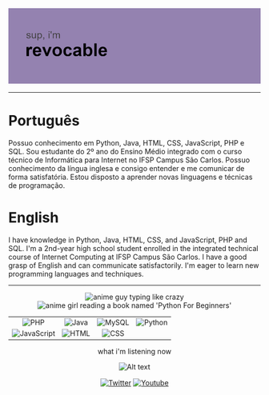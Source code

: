 <div align="left">

<img src="./header.png" alt="header">


 
<hr>  
<p align="left">
  <h1>Português</h1>
Possuo conhecimento em Python, Java, HTML, CSS, JavaScript, PHP e SQL. Sou estudante do 2º ano do Ensino Médio integrado com o curso técnico de Informática para Internet no IFSP Campus São Carlos. Possuo conhecimento da língua inglesa e consigo entender e me comunicar de forma satisfatória. Estou disposto a aprender novas linguagens e técnicas de programação.
  <h1>English</h1>
  I have knowledge in Python, Java, HTML, CSS, and JavaScript, PHP and SQL. I'm a 2nd-year high school student enrolled in the integrated technical course of Internet Computing at IFSP Campus São Carlos. I have a good grasp of English and can communicate satisfactorily. I'm eager to learn new programming languages and techniques.
  
 </p>
<hr>

<div align="center">
<img src="./42634073306d3a03bf67cbcd4dc270ae1410383808_full.gif" alt="anime guy typing like crazy" title="me lmao" width="380px">
<img src="https://raw.githubusercontent.com/cat-milk/Anime-Girls-Holding-Programming-Books/master/Python/Aoba_Suzukaze_techgo_Python_For_Beginners.png" alt="anime girl reading a book named 'Python For Beginners' " width="380px">
</div>
<table>
  <tr>
    <td align="center">
      <img src="https://img.shields.io/badge/PHP-7.4%2B-blue?logo=php&logoColor=white" alt="PHP">
    </td>
    <td align="center">
      <img src="https://img.shields.io/badge/Java-11%2B-red?logo=java&logoColor=white" alt="Java">
    </td>
    <td align="center">
      <img src="https://img.shields.io/badge/MySQL-8.0%2B-blue?logo=mysql&logoColor=white" alt="MySQL">
    </td>
    <td align="center">
      <img src="https://img.shields.io/badge/Python-3.6%2B-blue?logo=python&logoColor=white" alt="Python">
    </td>
  </tr>
  <tr>
    <td align="center">
      <img src="https://img.shields.io/badge/JavaScript-ES6%2B-yellow?logo=javascript&logoColor=white" alt="JavaScript">
    </td>
    <td align="center">
      <img src="https://img.shields.io/badge/HTML-5%2B-orange?logo=html5&logoColor=white" alt="HTML">
    </td>
    <td align="center">
      <img src="https://img.shields.io/badge/CSS-3%2B-blue?logo=css3&logoColor=white" alt="CSS">
    </td>
  </tr>
</table>

<div align="center">
  
  <p>
  what i'm listening now
  </p
  
  ![Alt text](https://spotify-recently-played-readme.vercel.app/api?user=murilovazscolari6-br)
</div>
    
<div align="center">
    <a href="https://twitter.com/revocablekk" target="blank"><img align="center" src="https://cdn.jsdelivr.net/npm/simple-icons@3.0.1/icons/twitter.svg" alt="Twitter"height="30" width="40" /></a>
    <a href="https://www.youtube.com/user/murilovazscolari6" target="blank"><img align="center" src="https://cdn.jsdelivr.net/npm/simple-icons@3.0.1/icons/youtube.svg" alt="Youtube" height="30" width="40"" /></a>
     </div>





